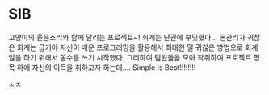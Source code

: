# SIB
고양이의 울음소리와 함께 달리는 프로젝트~! 회계는 난관에 부딪혔다... 돈관리가 귀찮은 회계는 급기야 자신이 배운 프로그래밍을 활용해서 최대한 덜 귀찮은 방법으로 회계일을 하기 위해서 꼼수를 쓰기 시작했다. 그리하여 팀원들을 모아 착취하여 프로젝트 명목 하에 자신의 이득을 취하고자 하는데.... Simple Is Best!!!!!!!!





ㅅㅈ

